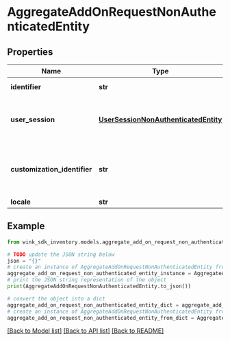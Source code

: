 # AggregateAddOnRequestNonAuthenticatedEntity


## Properties

Name | Type | Description | Notes
------------ | ------------- | ------------- | -------------
**identifier** | **str** | Record identifier | 
**user_session** | [**UserSessionNonAuthenticatedEntity**](UserSessionNonAuthenticatedEntity.md) | User session containing itinerary and other data by the user | 
**customization_identifier** | **str** | The configuration identifier that was used during this call. | [optional] 
**locale** | **str** |  | [optional] 

## Example

```python
from wink_sdk_inventory.models.aggregate_add_on_request_non_authenticated_entity import AggregateAddOnRequestNonAuthenticatedEntity

# TODO update the JSON string below
json = "{}"
# create an instance of AggregateAddOnRequestNonAuthenticatedEntity from a JSON string
aggregate_add_on_request_non_authenticated_entity_instance = AggregateAddOnRequestNonAuthenticatedEntity.from_json(json)
# print the JSON string representation of the object
print(AggregateAddOnRequestNonAuthenticatedEntity.to_json())

# convert the object into a dict
aggregate_add_on_request_non_authenticated_entity_dict = aggregate_add_on_request_non_authenticated_entity_instance.to_dict()
# create an instance of AggregateAddOnRequestNonAuthenticatedEntity from a dict
aggregate_add_on_request_non_authenticated_entity_from_dict = AggregateAddOnRequestNonAuthenticatedEntity.from_dict(aggregate_add_on_request_non_authenticated_entity_dict)
```
[[Back to Model list]](../README.md#documentation-for-models) [[Back to API list]](../README.md#documentation-for-api-endpoints) [[Back to README]](../README.md)


